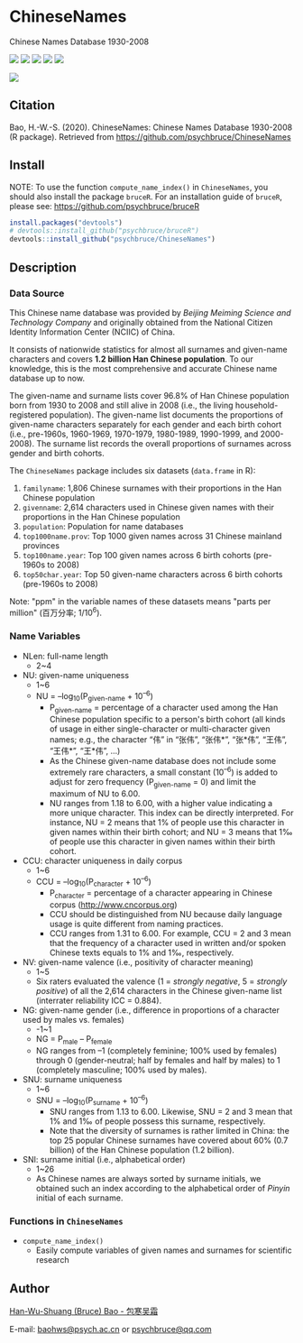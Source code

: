 # ChineseNames

Chinese Names Database 1930-2008

![](https://img.shields.io/badge/R-package-success)
![](https://img.shields.io/badge/Version-0.2.0-success)
![](https://img.shields.io/github/license/psychbruce/ChineseNames?label=License&color=success)
[![](https://img.shields.io/badge/lifecycle-maturing-blue.svg)](https://www.tidyverse.org/lifecycle/#maturing)
[![](https://img.shields.io/github/stars/psychbruce/ChineseNames?style=social)](https://github.com/psychbruce/ChineseNames/stargazers)

[![](https://img.shields.io/badge/Follow%20me%20on-Zhihu-blue)](https://www.zhihu.com/people/psychbruce/ "Personal profile on Zhihu.com")


## Citation
Bao, H.-W.-S. (2020). ChineseNames: Chinese Names Database 1930-2008 (R package). Retrieved from https://github.com/psychbruce/ChineseNames


## Install
NOTE: To use the function `compute_name_index()` in `ChineseNames`, you should also install the package `bruceR`. For an installation guide of `bruceR`, please see: https://github.com/psychbruce/bruceR
```r
install.packages("devtools")
# devtools::install_github("psychbruce/bruceR")
devtools::install_github("psychbruce/ChineseNames")
```


## Description
### Data Source
This Chinese name database was provided by *Beijing Meiming Science and Technology Company* and originally obtained from the National Citizen Identity Information Center (NCIIC) of China.

It consists of nationwide statistics for almost all surnames and given-name characters and covers **1.2 billion Han Chinese population**. To our knowledge, this is the most comprehensive and accurate Chinese name database up to now.

The given-name and surname lists cover 96.8% of Han Chinese population born from 1930 to 2008 and still alive in 2008 (i.e., the living household-registered population). The given-name list documents the proportions of given-name characters separately for each gender and each birth cohort (i.e., pre-1960s, 1960-1969, 1970-1979, 1980-1989, 1990-1999, and 2000-2008). The surname list records the overall proportions of surnames across gender and birth cohorts.

The `ChineseNames` package includes six datasets (`data.frame` in R):
1.	`familyname`: 1,806 Chinese surnames with their proportions in the Han Chinese population
2.	`givenname`: 2,614 characters used in Chinese given names with their proportions in the Han Chinese population
3. `population`: Population for name databases
4. `top1000name.prov`: Top 1000 given names across 31 Chinese mainland provinces
5. `top100name.year`: Top 100 given names across 6 birth cohorts (pre-1960s to 2008)
6. `top50char.year`: Top 50 given-name characters across 6 birth cohorts (pre-1960s to 2008)

Note: "ppm" in the variable names of these datasets means "parts per million" (百万分率; 1/10<sup>6</sup>).


### Name Variables
- NLen: full-name length
  + 2~4
- NU: given-name uniqueness
  + 1~6
  + NU = –log<sub>10</sub>(P<sub>given-name</sub> + 10<sup>–6</sup>)
    + P<sub>given-name</sub> = percentage of a character used among the Han Chinese population specific to a person's birth cohort (all kinds of usage in either single-character or multi-character given names; e.g., the character “伟” in “张伟”, “张伟\*”, “张\*伟”, “王伟”, “王伟\*”, “王\*伟”, …)
    + As the Chinese given-name database does not include some extremely rare characters, a small constant (10<sup>–6</sup>) is added to adjust for zero frequency (P<sub>given-name</sub> = 0) and limit the maximum of NU to 6.00.
    + NU ranges from 1.18 to 6.00, with a higher value indicating a more unique character. This index can be directly interpreted. For instance, NU = 2 means that 1% of people use this character in given names within their birth cohort; and NU = 3 means that 1‰ of people use this character in given names within their birth cohort.
- CCU: character uniqueness in daily corpus
  + 1~6
  + CCU = –log<sub>10</sub>(P<sub>character</sub> + 10<sup>–6</sup>)
    + P<sub>character</sub> = percentage of a character appearing in Chinese corpus (http://www.cncorpus.org)
    + CCU should be distinguished from NU because daily language usage is quite different from naming practices.
    + CCU ranges from 1.31 to 6.00. For example, CCU = 2 and 3 mean that the frequency of a character used in written and/or spoken Chinese texts equals to 1% and 1‰, respectively.
- NV: given-name valence (i.e., positivity of character meaning)
  + 1~5
  + Six raters evaluated the valence (1 = *strongly negative*, 5 = *strongly positive*) of all the 2,614 characters in the Chinese given-name list (interrater reliability ICC = 0.884).
- NG: given-name gender (i.e., difference in proportions of a character used by males vs. females)
  + -1~1
  + NG = P<sub>male</sub> – P<sub>female</sub>
  + NG ranges from –1 (completely feminine; 100% used by females) through 0 (gender-neutral; half by females and half by males) to 1 (completely masculine; 100% used by males).
- SNU: surname uniqueness
  + 1~6
  + SNU = –log<sub>10</sub>(P<sub>surname</sub> + 10<sup>–6</sup>)
    + SNU ranges from 1.13 to 6.00. Likewise, SNU = 2 and 3 mean that 1% and 1‰ of people possess this surname, respectively.
    + Note that the diversity of surnames is rather limited in China: the top 25 popular Chinese surnames have covered about 60% (0.7 billion) of the Han Chinese population (1.2 billion).
- SNI: surname initial (i.e., alphabetical order)
  + 1~26
  + As Chinese names are always sorted by surname initials, we obtained such an index according to the alphabetical order of *Pinyin* initial of each surname.


### Functions in `ChineseNames`
- `compute_name_index()`
  + Easily compute variables of given names and surnames for scientific research


## Author
[Han-Wu-Shuang (Bruce) Bao - 包寒吴霜](https://www.zhihu.com/people/psychbruce/ "Personal profile on Zhihu.com")

E-mail: baohws@psych.ac.cn or psychbruce@qq.com
